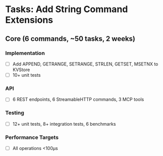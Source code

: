 # Tasks: Add String Command Extensions

## Core (6 commands, ~50 tasks, 2 weeks)

### Implementation
- [ ] Add APPEND, GETRANGE, SETRANGE, STRLEN, GETSET, MSETNX to KVStore
- [ ] 10+ unit tests

### API
- [ ] 6 REST endpoints, 6 StreamableHTTP commands, 3 MCP tools

### Testing
- [ ] 12+ unit tests, 8+ integration tests, 6 benchmarks

### Performance Targets
- [ ] All operations <100µs

